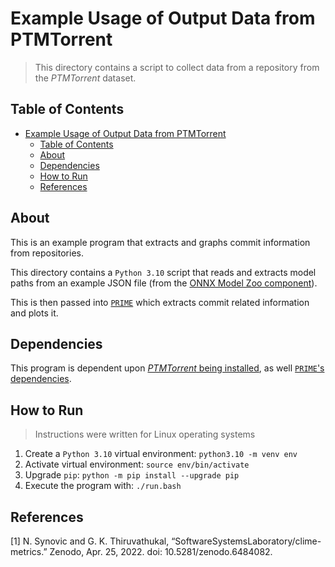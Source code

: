# Example Usage of Output Data from PTMTorrent

> This directory contains a script to collect data from a repository from the
> *PTMTorrent* dataset.

## Table of Contents

- [Example Usage of Output Data from PTMTorrent](#example-usage-of-output-data-from-ptmtorrent)
  - [Table of Contents](#table-of-contents)
  - [About](#about)
  - [Dependencies](#dependencies)
  - [How to Run](#how-to-run)
  - [References](#references)

## About

This is an example program that extracts and graphs commit information from
repositories.

This directory contains a `Python 3.10` script that reads and extracts model
paths from an example JSON file (from the
[ONNX Model Zoo component](../ptm_torrent/onnxmodelzoo/README.md)).

This is then passed into
[`PRIME`](https://github.com/SoftwareSystemsLaboratory/PRIME) which extracts
commit related information and plots it.

## Dependencies

This program is dependent upon
[*PTMTorrent* being installed](../README.md#how-to-install), as well
[`PRIME`'s dependencies](https://github.com/SoftwareSystemsLaboratory/PRIME).

## How to Run

> Instructions were written for Linux operating systems

1. Create a `Python 3.10` virtual environment: `python3.10 -m venv env`
1. Activate virtual environment: `source env/bin/activate`
1. Upgrade `pip`: `python -m pip install --upgrade pip`
1. Execute the program with: `./run.bash`

## References

\[1\] N. Synovic and G. K. Thiruvathukal,
“SoftwareSystemsLaboratory/clime-metrics.” Zenodo, Apr. 25, 2022. doi:
10.5281/zenodo.6484082.
